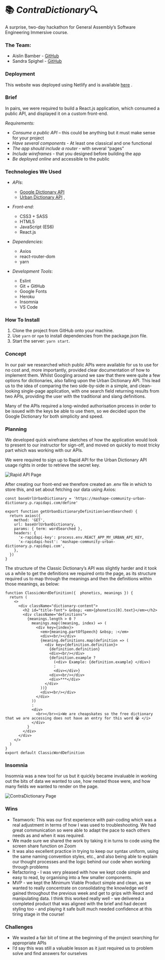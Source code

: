 # 📚 *ContraDictionary*🔍

A surprise, two-day hackathon for General Assembly’s Software Engineering Immersive course. 

### The Team:

* Aislin Bamber -  [GitHub](https://github.com/aislinb) 
* Sandra Spighel -  [GitHub](https://github.com/hotsauceninja) 

### Deployment

This website was deployed using Netlify and is available  [here](https://reimagined2020.herokuapp.com/) . 

### Brief 

In pairs, we were required to build a React.js application, which consumed a public API, and displayed it on a custom front-end. 

*Requirements:* 
* *Consume a public API* – this could be anything but it must make sense for your project
* *Have several components* - At least one classical and one functional
* *The app should include a router* - with several “pages”
* *Include wireframes* - that you designed before building the app
* *Be deployed online* and accessible to the public

### Technologies We Used
* *APIs*:
	*  [Google Dictionary API](https://github.com/meetDeveloper/googleDictionaryAPI)  
	*   [Urban Dictionary API](https://rapidapi.com/community/api/urban-dictionary) ,
* *Front-end*:
	* CSS3 + SASS
	* HTML5
	* JavaScript (ES6)
	* React.js
	
* *Dependencies*:
	* Axios
	* react-router-dom
	* yarn

* *Development Tools*:
	* Eslint
	* Git + GitHub
	* Google Fonts
	* Heroku
	* Insomnia
	* VS Code

### How To Install
1. Clone the project from GitHub onto your machine.
2. Use `yarn` or `npm` to install dependencies from the package.json file.
3. Start the server:  `yarn start`.

### Concept

In our pair we researched which public APIs were available for us to use for no cost and, more importantly, provided clear documentation of how to implement them. Whilst Googling around we saw that there were quite a few options for dictionaries, also falling upon the Urban Dictionary API. This lead us to the idea of comparing the two side-by-side in a simple, and clean-looking single-page application, with one search field returning results from two APIs, providing the user with the traditional and slang definitions. 

Many of the APIs required a long-winded authorisation process in order to be issued with the keys be able to use them, so we decided upon the Google Dictionary for both simplicity and speed.

### Planning

We developed quick wireframe sketches of how the application would look to present to our instructor for sign-off, and moved on quickly to most tricky part which was working with our APIs.

We were required to sign up to Rapid API for the Urban Dictionary API usage rights in order to retrieve the secret key. 

![Rapid API Page](./client/src/images/rapid-api-screenshot.png)

After creating our front-end we therefore created an .env file in which to store this, and set about fetching our data using Axios:

```
const baseUrlUrbanDictionary = 'https://mashape-community-urban-dictionary.p.rapidapi.com/define'

export function getUrbanDictionaryDefinition(wordSearched) {
  return axios({
    method: 'GET',
    url: baseUrlUrbanDictionary,
    params: { term: wordSearched },
    headers: {
      'x-rapidapi-key': process.env.REACT_APP_MY_URBAN_API_KEY,
      'x-rapidapi-host': 'mashape-community-urban-dictionary.p.rapidapi.com',
    },
  })
}

```

The structure of the Classic Dictionary’s API was slightly harder and it took us a while to get the definitions we required onto the page, as its structure required us to map through the meanings and then the definitions within those meanings, as below:

```
function ClassicWordDefinition({  phonetics, meanings }) {
  return (
    <>    
      <div className="dictionary-content">
        <h2 id="title-font"> &nbsp; <em>{phonetics[0].text}</em></h2>
        <div className="definitions">
          {meanings.length > 0 ? 
            meanings.map((meaning, index) => (
              <div key={index}>
                <em>{meaning.partOfSpeech} &nbsp; :</em>
                <div><br/></div>
                {meaning.definitions.map(definition => (
                  <div key={definition.definition}>
                    {definition.definition}
                    <div><br/></div>
                    {definition.example ?
                      (<div> Example: {definition.example} </div>) 
                      :
                      <div></div>}
                    <div><br/></div>
                    <div>***</div>
                  </div>
                ))}
                <div><br/></div>
              </div>
            ))
            :
            <div>
              <br></br><i>We are cheapskates so the free dictionary that we are accessing does not have an entry for this word 😭 </i>
            </div>
          }
        </div>
      </div>
    </>
  )
}
export default ClassicWordDefinition

```

### Insomnia 
Insomnia was a new tool for us but it quickly became invaluable in working out the bits of data we wanted to use, how nested those were, and how many fields we wanted to render on the page. 

![ContraDictionary Page](./client/src/images/main-search.png)

### Wins
* Teamwork:
This was our first experience with pair-coding which was a real adjustment  in terms of how I was used to troubleshooting.  We had great communication so were able to adapt the pace to each others needs as and when it was required.
* We made sure we shared the work by taking it in turns to code using the screen share function on Zoom 
*  It was also excellent practice in trying to keep our syntax uniform, using the same naming convention styles, etc., and also being able to explain our thought processes and the logic behind our code when working through problems
* Refactoring - I was very pleased with how we kept code simple and easy to read, by organising into a few smaller components. 
* MVP - we kept the Minimum Viable Product simple and clean, as we wanted to really concentrate on consolidating the knowledge we’d gained throughout the previous week and get to grips with React and manipulating data. I think this worked really well - we delivered a completed product that was aligned with the brief and had decent styling too - and playing it safe built much needed confidence at this tiring stage in the course!

### Challenges
* We wasted a fair bit of time at the beginning of the project searching for appropriate APIs
* I’d say this was still a valuable lesson as it just required us to problem solve and find answers for ourselves 
